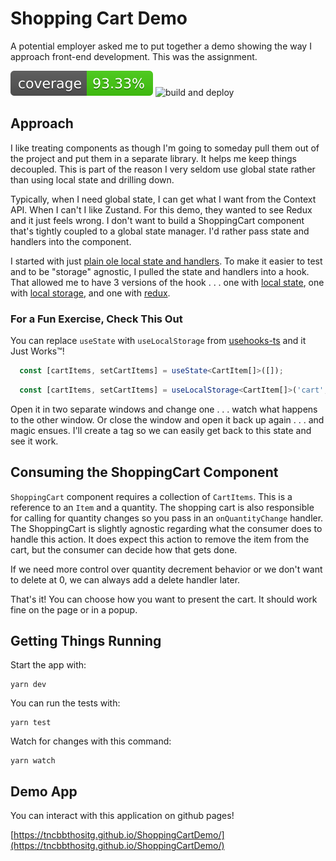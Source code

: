 # Shopping Cart Demo

A potential employer asked me to put together a demo showing the way I approach front-end development.  This was the assignment.


![coverage](https://raw.githubusercontent.com/tncbbthositg/ShoppingCartDemo/main/coverage_badge.svg)
![build and deploy](https://github.com/tncbbthositg/ShoppingCartDemo/actions/workflows/deploy.yml/badge.svg)

## Approach

I like treating components as though I'm going to someday pull them out of the project and put them in a separate library.  It helps me keep things decoupled.  This is part of the reason I very seldom use global state rather than using local state and drilling down.

Typically, when I need global state, I can get what I want from the Context API.  When I can't I like Zustand.  For this demo, they wanted to see Redux and it just feels wrong.  I don't want to build a ShoppingCart component that's tightly coupled to a global state manager.  I'd rather pass state and handlers into the component.

I started with just [plain ole local state and handlers](https://github.com/tncbbthositg/ShoppingCartDemo/commit/2c2914b7fbb307a191115a975f6f5fa2bc936cc9#diff-26ad4b834941d9b19ebf9db8082bd202aaf72ea0ddea85f5a8a0cb3c729cc6f2R8-R42).  To make it easier to test and to be "storage" agnostic, I pulled the state and handlers into a hook.  That allowed me to have 3 versions of the hook . . . one with [local state](https://github.com/tncbbthositg/ShoppingCartDemo/commit/ac7ec83d18cf3101f2f934394fd0a985912bc646#diff-32f5263f6923662702bdacb0459f2505addfc6aa14239227d6e11cf98d18fac5), one with [local storage](https://github.com/tncbbthositg/ShoppingCartDemo/commit/7e6b2e7689982d0ab01a07c09e90757e4b261bdc#diff-32f5263f6923662702bdacb0459f2505addfc6aa14239227d6e11cf98d18fac5L13-R14), and one with [redux](https://github.com/tncbbthositg/ShoppingCartDemo/commit/20ccbd7a1e193683a97d9ccc8e1decdabfff6538#diff-32f5263f6923662702bdacb0459f2505addfc6aa14239227d6e11cf98d18fac5).


### For a Fun Exercise, Check This Out

You can replace `useState` with `useLocalStorage` from [usehooks-ts](https://www.npmjs.com/package/usehooks-ts) and it Just Works™!

```ts
  const [cartItems, setCartItems] = useState<CartItem[]>([]);
```

```ts
  const [cartItems, setCartItems] = useLocalStorage<CartItem[]>('cart', []);
```

Open it in two separate windows and change one . . . watch what happens to the other window.  Or close the window and open it back up again . . . and magic ensues.  I'll create a tag so we can easily get back to this state and see it work.


## Consuming the ShoppingCart Component

`ShoppingCart` component requires a collection of `CartItems`.  This is a reference to an `Item` and a quantity.  The shopping cart is also responsible for calling for quantity changes so you pass in an `onQuantityChange` handler.  The ShoppingCart is slightly agnostic regarding what the consumer does to handle this action.  It does expect this action to remove the item from the cart, but the consumer can decide how that gets done.

If we need more control over quantity decrement behavior or we don't want to delete at 0, we can always add a delete handler later.

That's it!  You can choose how you want to present the cart.  It should work fine on the page or in a popup.

## Getting Things Running

Start the app with:

```
yarn dev
```

You can run the tests with:

```
yarn test
```

Watch for changes with this command:

```
yarn watch
```


## Demo App

You can interact with this application on github pages!

[https://tncbbthositg.github.io/ShoppingCartDemo/](https://tncbbthositg.github.io/ShoppingCartDemo/)
